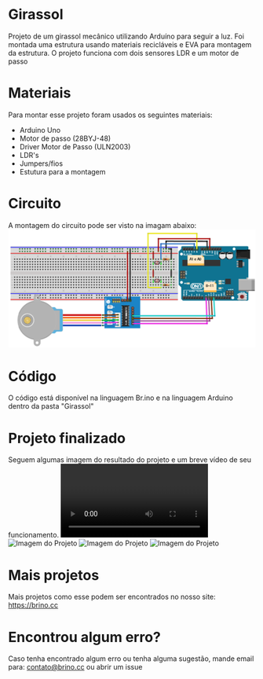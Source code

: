 # Girassol
Projeto de um girassol mecânico utilizando Arduíno para seguir a luz. Foi montada uma estrutura usando materiais recicláveis e EVA para montagem da estrutura. O projeto funciona com dois sensores LDR e um motor de passo

# Materiais
Para montar esse projeto foram usados os seguintes materiais:

* Arduino Uno
* Motor de passo (28BYJ-48)
* Driver Motor de Passo (ULN2003)
* LDR's
* Jumpers/fios
* Estutura para a montagem

# Circuito
A montagem do circuito pode ser visto na imagam abaixo:
![Imagem do circuito](https://github.com/BrinoOficial/Girassol/blob/master/Circuito/CircuitoGirassol.png)

# Código
O código está disponível na linguagem Br.ino e na linguagem Arduino dentro da pasta "Girassol"

# Projeto finalizado
Seguem algumas imagem do resultado do projeto e um breve vídeo de seu funcionamento.
![Projeto funcionando](https://github.com/BrinoOficial/Girassol/blob/master/Fotos/IMG_9399.MOV)
![Imagem do Projeto](https://github.com/BrinoOficial/Girassol/blob/master/Fotos/IMG_0034.JPG)
![Imagem do Projeto](https://github.com/BrinoOficial/Girassol/blob/master/Fotos/IMG_0035.JPG)
![Imagem do Projeto](https://github.com/BrinoOficial/Girassol/blob/master/Fotos/IMG_0036.JPG)

# Mais projetos
Mais projetos como esse podem ser encontrados no nosso site: https://brino.cc

# Encontrou algum erro?
Caso tenha encontrado algum erro ou tenha alguma sugestão, mande email para: contato@brino.cc ou abrir um issue
